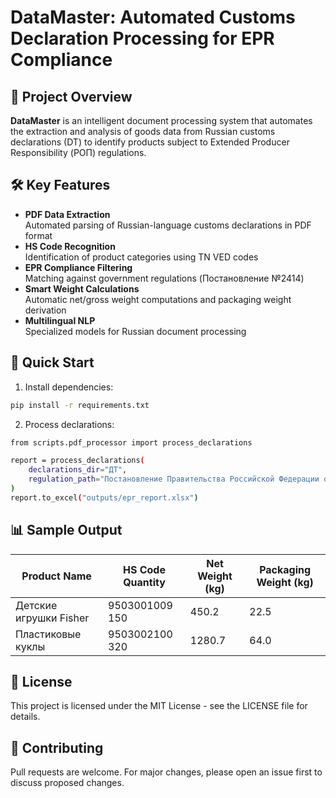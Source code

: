 # DataMaster: Automated Customs Declaration Processing for EPR Compliance

## 📌 Project Overview

**DataMaster** is an intelligent document processing system that automates the extraction and analysis of goods data from Russian customs declarations (DT) to identify products subject to Extended Producer Responsibility (РОП) regulations.

## 🛠 Key Features

- **PDF Data Extraction**  
  Automated parsing of Russian-language customs declarations in PDF format
- **HS Code Recognition**  
  Identification of product categories using TN VED codes
- **EPR Compliance Filtering**  
  Matching against government regulations (Постановление №2414)
- **Smart Weight Calculations**  
  Automatic net/gross weight computations and packaging weight derivation
- **Multilingual NLP**  
  Specialized models for Russian document processing


## 🚀 Quick Start

1. Install dependencies:
```bash
pip install -r requirements.txt
```

2. Process declarations:
```bash
from scripts.pdf_processor import process_declarations

report = process_declarations(
    declarations_dir="ДТ",
    regulation_path="Постановление Правительства Российской Федерации от 29.12.2023 № 2414 (с 2024 года).pdf"
)
report.to_excel("outputs/epr_report.xlsx")
```

## 📊 Sample Output
| Product Name | HS Code Quantity |	Net Weight (kg) | Packaging Weight (kg) |
|--------------|------------------|-----------------|-----------------------|
|Детские игрушки Fisher|	9503001009 150|		450.2|	22.5|
|Пластиковые куклы|	9503002100	320|	1280.7|	64.0|

## 📜 License
This project is licensed under the MIT License - see the LICENSE file for details.

## 🤝 Contributing
Pull requests are welcome. For major changes, please open an issue first to discuss proposed changes.


